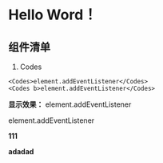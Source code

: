 # Hello Word！

## 组件清单

1. Codes

``` vue
<Codes>element.addEventListener</Codes>
<Codes b>element.addEventListener</Codes>
```
**显示效果：**
<Codes>element.addEventListener</Codes>


<Codes b>element.addEventListener</Codes>

<b>111</b>

**adadad**
